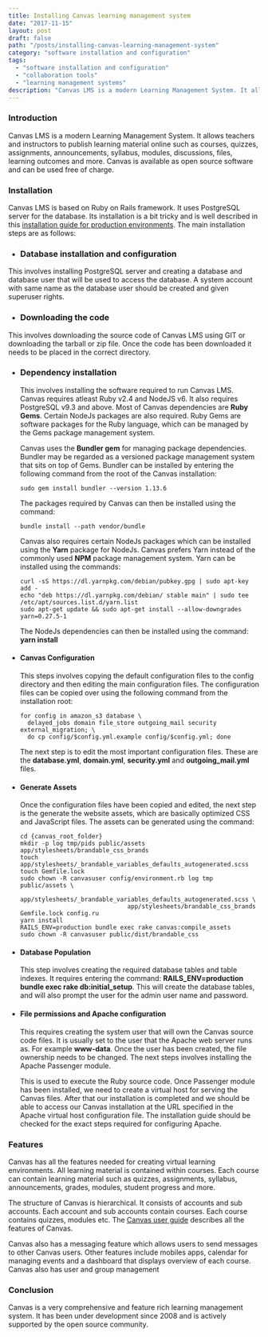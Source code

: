 ```yaml
---
title: Installing Canvas learning management system
date: "2017-11-15"
layout: post
draft: false
path: "/posts/installing-canvas-learning-management-system"
category: "software installation and configuration"
tags:
  - "software installation and configuration"
  - "collaboration tools"
  - "learning management systems"
description: "Canvas LMS is a modern Learning Management System. It allows teachers and instructors to publish learning material online such as courses, quizzes, assignments, announcements, syllabus, modules, discussions, files, learning outcomes and more. Canvas is available as open source software and can be used free of charge."
---
```


### Introduction
Canvas LMS is a modern Learning Management System. It allows teachers and instructors to publish learning material online such as courses, quizzes, assignments, announcements, syllabus, modules, discussions, files, learning outcomes and more. Canvas is available as open source software and can be used free of charge.

### Installation
Canvas LMS is based on Ruby on Rails framework. It uses PostgreSQL server for the database. Its installation is a bit tricky and is well described in this [installation guide for production environments](https://github.com/instructure/canvas-lms/wiki/Production-Start). The main installation steps are as follows:


* ### Database installation and configuration
This involves installing PostgreSQL server and creating a database and database user that will be used to access the database. A system account with same name as the database user should be created and given superuser rights.
* ### Downloading the code
This involves downloading the source code of Canvas LMS using GIT or downloading the tarball or zip file. Once the code has been downloaded it needs to be placed in the correct directory.
* ### Dependency installation
  This involves installing the software required to run Canvas LMS. Canvas requires atleast Ruby v2.4 and NodeJS v6. It also requires PostgreSQL v9.3 and above. Most of Canvas dependencies are **Ruby Gems**. Certain NodeJs packages are also required. Ruby Gems are software packages for the Ruby language, which can be managed by the Gems package management system.

  Canvas uses the **Bundler gem** for managing package dependencies. Bundler may be regarded as a versioned package management system that sits on top of Gems. Bundler can be installed by entering the following command from the root of the Canvas installation:

  ```
  sudo gem install bundler --version 1.13.6
  ```

  The packages required by Canvas can then be installed using the command:

  ```
  bundle install --path vendor/bundle
  ```

  Canvas also requires certain NodeJs packages which can be installed using the **Yarn** package for NodeJs. Canvas prefers Yarn instead of the commonly used **NPM** package management system. Yarn can be installed using the commands:

  ```
  curl -sS https://dl.yarnpkg.com/debian/pubkey.gpg | sudo apt-key add -
  echo "deb https://dl.yarnpkg.com/debian/ stable main" | sudo tee /etc/apt/sources.list.d/yarn.list
  sudo apt-get update && sudo apt-get install --allow-downgrades yarn=0.27.5-1
  ```

  The NodeJs dependencies can then be installed using the command: **yarn install**

* #### Canvas Configuration
  This steps involves copying the default configuration files to the config directory and then editing the main configuration files. The configuration files can be copied over using the following command from the installation root:

  ```
  for config in amazon_s3 database \
    delayed_jobs domain file_store outgoing_mail security external_migration; \
    do cp config/$config.yml.example config/$config.yml; done
  ```

  The next step is to edit the most important configuration files. These are the **database.yml**, **domain.yml**, **security.yml** and **outgoing_mail.yml** files.

* #### Generate Assets
  Once the configuration files have been copied and edited, the next step is the generate the website assets, which are basically optimized CSS and JavaScript files. The assets can be generated using the command:

  ```
  cd {canvas_root_folder}
  mkdir -p log tmp/pids public/assets app/stylesheets/brandable_css_brands
  touch app/stylesheets/_brandable_variables_defaults_autogenerated.scss
  touch Gemfile.lock
  sudo chown -R canvasuser config/environment.rb log tmp public/assets \
                                app/stylesheets/_brandable_variables_defaults_autogenerated.scss \
                                app/stylesheets/brandable_css_brands Gemfile.lock config.ru
  yarn install
  RAILS_ENV=production bundle exec rake canvas:compile_assets
  sudo chown -R canvasuser public/dist/brandable_css
  ```

* #### Database Population
  This step involves creating the required database tables and table indexes. It requires entering the command: **RAILS_ENV=production bundle exec rake db:initial_setup**. This will create the database tables, and will also prompt the user for the admin user name and password.

* #### File permissions and Apache configuration
  This requires creating the system user that will own the Canvas source code files. It is usually set to the user that the Apache web server runs as. For example **www-data**. Once the user has been created, the file ownership needs to be changed. The next steps involves installing the Apache Passenger module.

  This is used to execute the Ruby source code. Once Passenger module has been installed, we need to create a virtual host for serving the Canvas files. After that our installation is completed and we should be able to access our Canvas installation at the URL specified in the Apache virtual host configuration file. The installation guide should be checked for the exact steps required for configuring Apache.


### Features
  Canvas has all the features needed for creating virtual learning environments. All learning material is contained within courses. Each course can contain learning material such as quizzes, assignments, syllabus, announcements, grades, modules, student progress and more.

  The structure of Canvas is hierarchical. It consists of accounts and sub accounts. Each account and sub accounts contain courses. Each course contains quizzes, modules etc. The [Canvas user guide](https://community.canvaslms.com/community/answers/guides) describes all the features of Canvas.

  Canvas also has a messaging feature which allows users to send messages to other Canvas users. Other features include mobiles apps, calendar for managing events and a dashboard that displays overview of each course. Canvas also has user and group management

### Conclusion
Canvas is a very comprehensive and feature rich learning management system. It has been under development since 2008 and is actively supported by the open source community.
